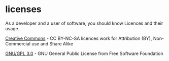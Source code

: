 # licenses
As a developer and a user of software, you should know Licences and their usage.  

[Creative Commons](https://creativecommons.org/licenses/by-nc-sa/3.0) - CC BY-NC-SA licences work for Attribution (BY), Non-Commercial use and Share Alike  

[GNU/GPL 3.0](http://www.gnu.org/licenses/gpl-3.0.en.html) - GNU General Public License from Free Software Foundation   
